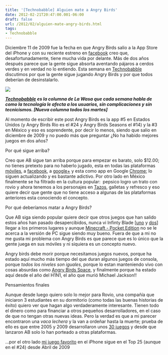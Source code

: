 ```yaml
---
title: '[Technobabble] Alguien mate a Angry Birds'
date: 2012-02-21T20:47:00.001-06:00
draft: false
url: /2012/02/alguien-mate-angry-birds.html
tags: 
- Technobabble
---
```


Diciembre 11 de 2009 fue la fecha en que Angry Birds salio a la App Store del iPhone y con su reciente estreno en [facebook](https://www.facebook.com/angrybirds) creo que, desafortunadamente, tiene mucha vida por delante. Más de dos años después parece que la gente sigue absorta aventando pájaros a cerdos verdes y en verdad no lo entiendo. Esta semana en [Technobabble](http://www.la-wasa.com/search/label/Technobabble) discutimos por que la gente sigue jugando Angry Birds y por que todos deberían de desinstalarlo.

  

[![](http://gadgetsin.com/uploads/2011/02/angry_birds_zombie_version_1.jpg)](http://gadgetsin.com/uploads/2011/02/angry_birds_zombie_version_1.jpg)

  

**_[Technobabble](http://www.la-wasa.com/search/label/Technobabble) es la columna de La Wasa que cada semana habla de como la tecnología le afecta a los usuarios, sin complicaciones y sin tecnicismos. \[Nueva columna todos los martes\]_**  

  
Al momento de escribir este post Angry Birds es la app #5 en Estados Unidos (y Angry Birds Rio es el #24 y Angry Birds Seasons el #14) y la #3 en México y eso es soprendente, por decir lo menos, siendo que salio en diciembre de 2009 y no puedo más que preguntar ¿No ha habido mejores juegos en dos años?  

Por qué sigue arriba?

Creo que AB sigue tan arriba porque para empezar es barato, solo $12.00; no tienes pretexto para no haberlo jugado, esta en todas las plataformas [móviles](http://www.rovio.com/en/our-work/games/view/1/angry-birds), a [facebook](https://www.facebook.com/angrybirds), a [google+](https://plus.google.com/games/971508122032) y esta como app en Google [Chrome](https://chrome.google.com/webstore/detail/aknpkdffaafgjchaibgeefbgmgeghloj); lo siguen actualizando y es bastante adictivo. Por otro lado en México finalmente se ha filtrado en la cultura popular:  pepsico logro un trato con rovio y ahora tenemos a los personajes en [Tazos](http://www.vuelatazos.com/), galletas y refresco y eso quiere decir que gente que no tiene acceso a algunas de las plataformas anteriores esta conociendo el concepto.

  

Por qué deberíamos matar a Angry Birds?

  

Que AB siga siendo popular quiere decir que otros juegos que han salido estos años han pasado desapercibidos, nunca vi Infinty Blade \[[uno](http://itunes.apple.com/us/app/infinity-blade/id387428400?mt=8) y [dos](http://itunes.apple.com/us/app/infinity-blade-ii/id447689011?mt=8)\] llegar a los primeros lugares y aunque [Minecraft - Pocket Edition](http://itunes.apple.com/app//id479516143?ign-mpt=uo%3D6&mt=8) no se le acerca a la versión de PC sigue siendo muy bueno. Fuera de que a mi no me gusta mi problema con Angry Birds es que parece que es lo único que la gente juega en sus móviles y ni siquiera es un concepto nuevo.

Angry birds debe morir porque necesitamos juegos nuevos, porque ha estado aquí mucho más tiempo del que duran algunos juegos de consola, porque _todos los niveles son iguales_, porque lo estan manteniendo vivo con cosas absurdas como [Angry Birds Space](http://space.angrybirds.com/teaser1/), y finalmente porque ha estado aquí desde el año del H1N1, el año que murió Michael Jackson!!

  

Pensamientos finales

  

Aunque desde luego quiero solo lo mejor para Rovio, una compañía que iniciaron 3 estudiantes en su dormitorio (como todas las buenas historias de éxito) quiero ver que hagan algo verdaderamente interesante. Tienen todo el dinero como para financiar a otros pequeños desarrolladores, en el caso de que no tengan otras nuevas ideas. Pero la verdad es que a mi parecer encontraron una _vaca lechera_ y la van a ordeñar hasta la muerte; prueba de ello es que entre 2005 y 2009 desarrollaron unos [30 juegos](http://en.wikipedia.org/wiki/Rovio_Mobile) y desde que lanzaron AB solo lo han porteado a otras plataformas. 

...por el otro lado [mi juego favorito](http://itunes.apple.com/us/app/doodle-jump-be-warned-insanely/id307727765?mt=8) en el iPhone sigue en el Top 25 (aunque en el #24) desde Abril de 2009